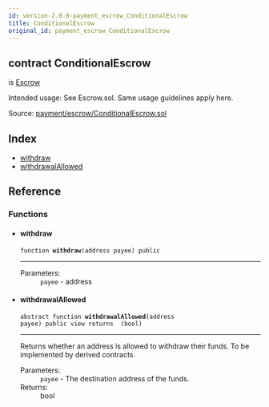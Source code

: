 ```yaml
---
id: version-2.0.0-payment_escrow_ConditionalEscrow
title: ConditionalEscrow
original_id: payment_escrow_ConditionalEscrow
---
```


<div class="contract-doc"><div class="contract"><h2 class="contract-header"><span class="contract-kind">contract</span> ConditionalEscrow</h2><p class="base-contracts"><span>is</span> <a href="payment_escrow_Escrow.html">Escrow</a></p><p class="description">Intended usage: See Escrow.sol. Same usage guidelines apply here.</p><div class="source">Source: <a href="https://github.com/OpenZeppelin/zeppelin-solidity/blob/v2.0.0/contracts/payment/escrow/ConditionalEscrow.sol" target="_blank">payment/escrow/ConditionalEscrow.sol</a></div></div><div class="index"><h2>Index</h2><ul><li><a href="payment_escrow_ConditionalEscrow.html#withdraw">withdraw</a></li><li><a href="payment_escrow_ConditionalEscrow.html#withdrawalAllowed">withdrawalAllowed</a></li></ul></div><div class="reference"><h2>Reference</h2><div class="functions"><h3>Functions</h3><ul><li><div class="item function"><span id="withdraw" class="anchor-marker"></span><h4 class="name">withdraw</h4><div class="body"><code class="signature">function <strong>withdraw</strong><span>(address payee) </span><span>public </span></code><hr/><dl><dt><span class="label-parameters">Parameters:</span></dt><dd><div><code>payee</code> - address</div></dd></dl></div></div></li><li><div class="item function"><span id="withdrawalAllowed" class="anchor-marker"></span><h4 class="name">withdrawalAllowed</h4><div class="body"><code class="signature"><span>abstract </span>function <strong>withdrawalAllowed</strong><span>(address payee) </span><span>public </span><span>view </span><span>returns  (bool) </span></code><hr/><div class="description"><p>Returns whether an address is allowed to withdraw their funds. To be implemented by derived contracts.</p></div><dl><dt><span class="label-parameters">Parameters:</span></dt><dd><div><code>payee</code> - The destination address of the funds.</div></dd><dt><span class="label-return">Returns:</span></dt><dd>bool</dd></dl></div></div></li></ul></div></div></div>
